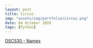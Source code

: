 ```yaml
---
layout: post
title: Circus
img: "assets/img/portfolio/circus.png"
date: 04 October 2020
tags: [Python]
---
```


[DSC530 - Names](https://github.com/knmoses/DSC530-Names)

